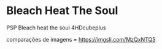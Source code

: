 # Bleach Heat The Soul

PSP Bleach heat the soul 4HDcubeplus

comparações de imagens = https://imgsli.com/MzQxNTQ5
